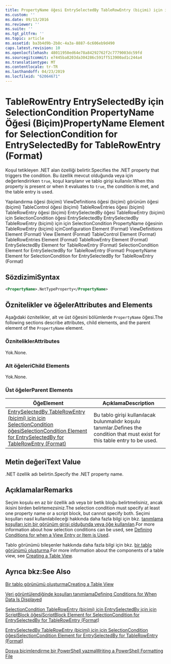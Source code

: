 ```yaml
---
title: PropertyName öğesi EntrySelectedBy TableRowEntry (biçimi) için için SelectionCondition için | Microsoft Docs
ms.custom: ''
ms.date: 09/13/2016
ms.reviewer: ''
ms.suite: ''
ms.tgt_pltfrm: ''
ms.topic: article
ms.assetid: ba3b4d9b-2b8c-4a3a-8887-6c606eb9d490
caps.latest.revision: 10
ms.openlocfilehash: 48011950ed64e78a84292762f2c7779003dc59fd
ms.sourcegitcommit: e7445ba8203da304286c591ff513900ad1c244a4
ms.translationtype: MT
ms.contentlocale: tr-TR
ms.lasthandoff: 04/23/2019
ms.locfileid: "62064671"
---
```

# <a name="propertyname-element-for-selectioncondition-for-entryselectedby-for-tablerowentry-format"></a><span data-ttu-id="76953-102">TableRowEntry EntrySelectedBy için SelectionCondition PropertyName Öğesi (Biçim)</span><span class="sxs-lookup"><span data-stu-id="76953-102">PropertyName Element for SelectionCondition for EntrySelectedBy for TableRowEntry (Format)</span></span>

<span data-ttu-id="76953-103">Koşul tetikleyen .NET alan özelliği belirtir.</span><span class="sxs-lookup"><span data-stu-id="76953-103">Specifies the .NET property that triggers the condition.</span></span> <span data-ttu-id="76953-104">Bu özellik mevcut olduğunda veya için değerlendirirken `true`, koşul karşılanır ve tablo girişi kullanılır.</span><span class="sxs-lookup"><span data-stu-id="76953-104">When this property is present or when it evaluates to `true`, the condition is met, and the table entry is used.</span></span>

<span data-ttu-id="76953-105">Yapılandırma öğesi (biçimi) ViewDefinitions öğesi (biçimi) görünüm öğesi (biçimi) TableControl öğesi (biçimi) TableRowEntries öğesi (biçimi) TableRowEntry öğesi (biçimi) EntrySelectedBy öğesi TableRowEntry (biçimi) için SelectionCondition öğesi EntrySelectedBy EntrySelectedBy TableRowEntry (biçimi) için için SelectionCondition PropertyName öğesinin TableRowEntry (biçimi) için</span><span class="sxs-lookup"><span data-stu-id="76953-105">Configuration Element (Format) ViewDefinitions Element (Format) View Element (Format) TableControl Element (Format) TableRowEntries Element (Format) TableRowEntry Element (Format) EntrySelectedBy Element for TableRowEntry (Format) SelectionCondition Element for EntrySelectedBy for TableRowEntry (Format) PropertyName Element for SelectionCondition for EntrySelectedBy for TableRowEntry (Format)</span></span>

## <a name="syntax"></a><span data-ttu-id="76953-106">Sözdizimi</span><span class="sxs-lookup"><span data-stu-id="76953-106">Syntax</span></span>

```xml
<PropertyName>.NetTypeProperty</PropertyName>
```

## <a name="attributes-and-elements"></a><span data-ttu-id="76953-107">Öznitelikler ve öğeler</span><span class="sxs-lookup"><span data-stu-id="76953-107">Attributes and Elements</span></span>

<span data-ttu-id="76953-108">Aşağıdaki öznitelikler, alt ve üst öğesini bölümlerde `PropertyName` öğesi.</span><span class="sxs-lookup"><span data-stu-id="76953-108">The following sections describe attributes, child elements, and the parent element of the `PropertyName` element.</span></span>

### <a name="attributes"></a><span data-ttu-id="76953-109">Öznitelikler</span><span class="sxs-lookup"><span data-stu-id="76953-109">Attributes</span></span>

<span data-ttu-id="76953-110">Yok.</span><span class="sxs-lookup"><span data-stu-id="76953-110">None.</span></span>

### <a name="child-elements"></a><span data-ttu-id="76953-111">Alt öğeleri</span><span class="sxs-lookup"><span data-stu-id="76953-111">Child Elements</span></span>

<span data-ttu-id="76953-112">Yok.</span><span class="sxs-lookup"><span data-stu-id="76953-112">None.</span></span>

### <a name="parent-elements"></a><span data-ttu-id="76953-113">Üst öğeler</span><span class="sxs-lookup"><span data-stu-id="76953-113">Parent Elements</span></span>

|<span data-ttu-id="76953-114">Öğe</span><span class="sxs-lookup"><span data-stu-id="76953-114">Element</span></span>|<span data-ttu-id="76953-115">Açıklama</span><span class="sxs-lookup"><span data-stu-id="76953-115">Description</span></span>|
|-------------|-----------------|
|[<span data-ttu-id="76953-116">EntrySelectedBy TableRowEntry (biçimi) için için SelectionCondition öğesi</span><span class="sxs-lookup"><span data-stu-id="76953-116">SelectionCondition Element for EntrySelectedBy for TableRowEntry (Format)</span></span>](./selectioncondition-element-for-entryselectedby-for-tablecontrol-format.md)|<span data-ttu-id="76953-117">Bu tablo girişi kullanılacak bulunmalıdır koşulu tanımlar.</span><span class="sxs-lookup"><span data-stu-id="76953-117">Defines the condition that must exist for this table entry to be used.</span></span>|

## <a name="text-value"></a><span data-ttu-id="76953-118">Metin değeri</span><span class="sxs-lookup"><span data-stu-id="76953-118">Text Value</span></span>

<span data-ttu-id="76953-119">.NET özellik adı belirtin.</span><span class="sxs-lookup"><span data-stu-id="76953-119">Specify the .NET property name.</span></span>

## <a name="remarks"></a><span data-ttu-id="76953-120">Açıklamalar</span><span class="sxs-lookup"><span data-stu-id="76953-120">Remarks</span></span>

<span data-ttu-id="76953-121">Seçim koşulu en az bir özellik adı veya bir betik bloğu belirtmelisiniz, ancak ikisini birden belirtemezsiniz.</span><span class="sxs-lookup"><span data-stu-id="76953-121">The selection condition must specify at least one property name or a script block, but cannot specify both.</span></span> <span data-ttu-id="76953-122">Seçimi koşulları nasıl kullanılabileceği hakkında daha fazla bilgi için bkz. [tanımlama koşulları için bir görünüm girişi olduğunda veya öğe kullanılan](./defining-conditions-for-displaying-data.md).</span><span class="sxs-lookup"><span data-stu-id="76953-122">For more information about how selection conditions can be used, see [Defining Conditions for when a View Entry or Item is Used](./defining-conditions-for-displaying-data.md).</span></span>

<span data-ttu-id="76953-123">Tablo görünümü bileşenler hakkında daha fazla bilgi için bkz. [bir tablo görünümü oluşturma](./creating-a-table-view.md).</span><span class="sxs-lookup"><span data-stu-id="76953-123">For more information about the components of a table view, see [Creating a Table View](./creating-a-table-view.md).</span></span>

## <a name="see-also"></a><span data-ttu-id="76953-124">Ayrıca bkz:</span><span class="sxs-lookup"><span data-stu-id="76953-124">See Also</span></span>

[<span data-ttu-id="76953-125">Bir tablo görünümü oluşturma</span><span class="sxs-lookup"><span data-stu-id="76953-125">Creating a Table View</span></span>](./creating-a-table-view.md)

[<span data-ttu-id="76953-126">Veri görüntülendiğinde koşulları tanımlama</span><span class="sxs-lookup"><span data-stu-id="76953-126">Defining Conditions for When Data Is Displayed</span></span>](./defining-conditions-for-displaying-data.md)

[<span data-ttu-id="76953-127">SelectionCondition TableRowEntry (biçimi) için EntrySelectedBy için için ScriptBlock öğesi</span><span class="sxs-lookup"><span data-stu-id="76953-127">ScriptBlock Element for SelectionCondition for EntrySelectedBy for TableRowEntry (Format)</span></span>](./scriptblock-element-for-selectioncondition-for-entryselectedby-for-tablecontrol-format.md)

[<span data-ttu-id="76953-128">EntrySelectedBy TableRowEntry (biçimi) için için SelectionCondition öğesi</span><span class="sxs-lookup"><span data-stu-id="76953-128">SelectionCondition Element for EntrySelectedBy for TableRowEntry (Format)</span></span>](./selectioncondition-element-for-entryselectedby-for-tablecontrol-format.md)

[<span data-ttu-id="76953-129">Dosya biçimlendirme bir PowerShell yazma</span><span class="sxs-lookup"><span data-stu-id="76953-129">Writing a PowerShell Formatting File</span></span>](./writing-a-powershell-formatting-file.md)
